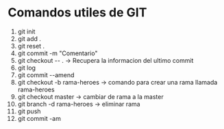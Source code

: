 # Comandos utiles de GIT

1. git init
2. git add .
3. git reset .
4. git commit -m "Comentario"
5. git checkout -- .    -> Recupera la informacion del ultimo commit
6. git log 
7. git commit --amend
8. git checkout -b rama-heroes -> comando para crear una rama llamada rama-heroes
9. git checkout master   -> cambiar de rama a la master
10. git branch -d rama-heroes -> eliminar rama
11. git push
12. git commit -am